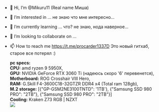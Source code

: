 - 👋 Hi, I’m @Mikuru11 (Real name Миша)
- 👀 I’m interested in ... не знаю что мне интересно...
- 🌱 I’m currently learning ... что? не знаю, нода наверное...
- 💞️ I’m looking to collaborate on ...
- 📫 How to reach me https://t.me/procarder1337D
   Это новый гитхаб, старое все потерял :)
   
   <b>pc specs:</b><br/>
<b>CPU:</b> amd ryzen 9 5950X,<br/>
<b>GPU:</b> NVIDIA GeForce RTX 3060 Ti (надеюсь скоро '6' перевенется),<br/>
<b>Motherboard:</b> ROG Crosshair VIII Hero,<br/>
<b>RAM:</b> G.Skill F4-3600C18-32GTZR DDR4 x4 (Total ram 128gb),<br/>
<b>M.2 storage:</b> [{"GP-GSM2NE3100TNTD": '1TB'}, {"Samsung SSD 980 PRO": "2TB"}, {"Samsung SSD 980 PRO": "2TB"}]<br/>
<b>Сooling:</b> Kraken Z73 RGB | NZXT<br/>
<b/><img src="https://i.imgur.com/QVM1HFH.png"></img>
<!---
Mikuru11/Mikuru11 is a ✨ special ✨ repository because its `README.md` (this file) appears on your GitHub profile.
You can click the Preview link to take a look at your changes.
--->
